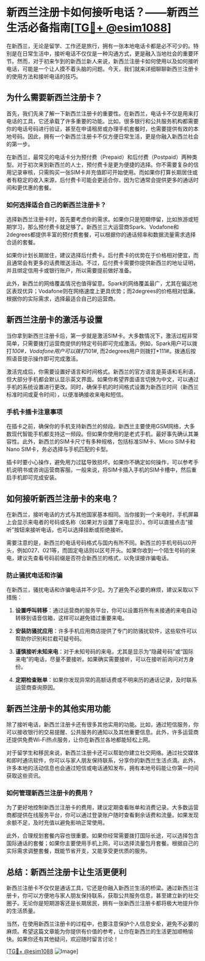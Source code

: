 # 新西兰注册卡如何接听电话？——新西兰生活必备指南[[TG💪+ @esim1088](https://t.me/s/esim1088)]

在新西兰，无论是留学、工作还是旅行，拥有一张本地电话卡都是必不可少的。特别是在日常生活中，接听电话不仅仅是一种沟通方式，更是融入当地社会的重要环节。然而，对于初来乍到的新西兰新人来说，新西兰注册卡如何使用以及如何接听电话，可能是一个让人摸不着头脑的问题。今天，我们就来详细聊聊新西兰注册卡的使用方法和接听电话的技巧。

## 为什么需要新西兰注册卡？

首先，我们先来了解一下新西兰注册卡的重要性。在新西兰，电话卡不仅是用来打电话的工具，它还承载了许多重要的功能。比如，很多银行和公共服务机构都需要你的电话号码进行验证，甚至在申请租房或办理手机套餐时，也需要提供有效的本地号码。因此，拥有一个新西兰注册卡不仅方便日常生活，更是你融入新西兰社会的第一步。

在新西兰，最常见的电话卡分为预付费（Prepaid）和后付费（Postpaid）两种类型。对于初次来到新西兰的人士，预付费卡是更为便捷的选择。你不需要复杂的信用记录审核，只需购买一张SIM卡并充值即可开始使用。而如果你打算长期居住或者有稳定的收入来源，后付费卡可能会更适合你，因为它通常会提供更多的通话时间和更优惠的套餐。

### 如何选择适合自己的新西兰注册卡？

选择新西兰注册卡时，首先要考虑你的需求。如果你只是短期停留，比如旅游或短期学习，那么预付费卡就足够了。新西兰三大运营商Spark、Vodafone和2degrees都提供丰富的预付费套餐，可以根据你的通话频率和数据流量需求选择合适的套餐。

如果你计划长期居住，建议选择后付费卡。后付费卡的优势在于价格相对便宜，而且通常会有更多的话费赠送活动。不过，后付费卡需要你提供新西兰的地址证明，并且绑定信用卡或银行账户，所以需要提前做好准备。

此外，新西兰的网络覆盖情况也值得留意。Spark的网络覆盖最广，尤其在偏远地区表现优异；Vodafone则在网络速度上更具优势；而2degrees的价格相对低廉。根据你的实际需求，选择最适合自己的运营商。

## 新西兰注册卡的激活与设置

当你拿到新西兰注册卡后，第一步就是激活SIM卡。大多数情况下，激活过程非常简单，只需要拨打运营商提供的特定号码即可完成激活。例如，Spark用户可以拨打*100#，Vodafone用户可以拨打*101#, 而2degrees用户则拨打*111#。拨通后按照语音提示操作即可完成激活。

激活完成后，你需要设置好语言和时间格式。新西兰的官方语言是英语和毛利语，但大部分手机都会默认显示英文界面。如果你希望界面语言切换为中文，可以通过手机的系统设置进行更改。同时，确保手机的时间格式设置为新西兰时间（新西兰标准时间或夏令时间），以便准确接收来电和短信。

### 手机卡插卡注意事项

在插卡之前，确保你的手机支持新西兰的频段。新西兰主要使用GSM网络，大多数现代智能手机都支持这一频段。但如果你使用的是老式手机，最好事先确认其兼容性。此外，新西兰的SIM卡尺寸有多种规格，包括标准SIM卡、Micro SIM卡和Nano SIM卡，务必选择与手机匹配的卡型。

插卡时要小心操作，避免用力过猛导致损坏。如果你不确定如何操作，可以参考手机说明书或咨询运营商客服。一般来说，将SIM卡插入手机的SIM卡槽中，然后重启手机即可完成安装。

## 如何接听新西兰注册卡的来电？

在新西兰，接听电话的方式与其他国家基本相同。当你接到一个来电时，手机屏幕上会显示来电者的号码或名称（如果对方设置了来电显示）。你可以直接点击“接听”按钮来接听电话，也可以选择挂断或拒绝接听。

需要注意的是，新西兰的电话号码格式与国内有所不同。新西兰的手机号码以0开头，例如027、021等，而固定电话则以区号开头。如果你收到一个陌生号码的来电，建议先查看号码前缀是否符合新西兰的格式，以免误接诈骗电话。

### 防止骚扰电话和诈骗

在新西兰，骚扰电话和诈骗电话并不少见。为了避免不必要的麻烦，建议采取以下措施：

1. **设置呼叫转移**：通过运营商的服务平台，你可以设置将所有未接通的来电自动转移到语音信箱，这样可以避免错过重要来电。
   
2. **安装防骚扰应用**：许多手机应用商店提供了专门的防骚扰软件，这些软件可以帮助你识别和拦截可疑号码。

3. **谨慎接听未知来电**：对于未知号码的来电，尤其是显示为“隐藏号码”或“国际来电”的电话，尽量不要接听。如果确实需要接听，可以在接听前询问对方身份。

4. **定期检查账单**：如果你发现异常的高额话费或不明来历的通话记录，及时联系运营商查询原因。

## 新西兰注册卡的其他实用功能

除了接听电话，新西兰注册卡还有很多其他实用的功能。比如，通过短信服务，你可以接收银行的交易提醒、公共服务的通知以及其他重要信息。此外，许多运营商还提供免费Wi-Fi热点服务，让你在新西兰各地都能轻松上网。

对于留学生和移民来说，新西兰注册卡还可以帮助你建立社交网络。通过社交媒体和即时通讯软件，你可以与家人朋友保持联系，分享你的新西兰生活点滴。此外，许多本地的活动信息也会通过短信或电话通知发布，拥有本地号码能让你第一时间获取这些资讯。

### 如何管理新西兰注册卡的费用？

为了更好地控制新西兰注册卡的费用，建议定期查看账单和消费记录。大多数运营商都提供在线服务平台，你可以通过登录账户随时查看剩余话费和流量。如果发现余额不足，及时充值以避免影响正常使用。

此外，合理规划套餐内容也很重要。如果你经常需要拨打国际长途，可以选择包含国际通话的套餐；如果你主要使用手机上网，可以选择流量包月套餐。根据自己的实际需求调整套餐，既能节省开支，又能享受更优质的服务。

## 总结：新西兰注册卡让生活更便利

新西兰注册卡不仅仅是通话工具，它还是你融入新西兰生活的桥梁。通过新西兰注册卡，你可以方便地与家人朋友保持联系，获取公共服务信息，甚至建立新的社交圈子。无论你是短期游客还是长期居民，拥有一张新西兰注册卡都将极大地提升你的生活质量。

当然，在使用新西兰注册卡的过程中，也要注意保护个人信息安全，避免不必要的麻烦。希望这篇文章能为你提供有价值的参考，让你在新西兰的生活更加顺畅愉快。如果你还有其他疑问，欢迎随时留言讨论！

[[TG💪+ @esim1088](https://t.me/s/esim1088) ![Image](https://i.postimg.cc/4NQfJmqS/Snipaste-2025-05-13-00-14-12.png)]